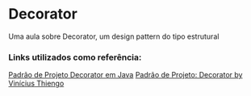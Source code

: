 # Decorator
Uma aula sobre Decorator, um design pattern do tipo estrutural

### Links utilizados como referência: 
[Padrão de Projeto Decorator em Java](https://www.devmedia.com.br/padrao-de-projeto-decorator-em-java/26238)
[Padrão de Projeto: Decorator by Vinícius Thiengo](https://www.thiengo.com.br/padrao-de-projeto-decorator-decorador)
